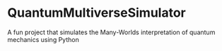 # QuantumMultiverseSimulator
A fun project that simulates the Many-Worlds interpretation of quantum mechanics using Python
